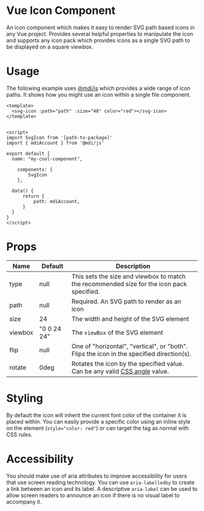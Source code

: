 # Vue Icon Component

An icon component which makes it easy to render SVG path based icons in any Vue project. Provides several helpful properties to manipulate the icon and supports any icon pack which provides icons as a single SVG path to be displayed on a square viewbox.

# Usage

The following example uses [@mdi/js](https://www.npmjs.com/package/@mdi/js) which provides a wide range of icon paths. It shows how you might use an icon within a single file component.

```
<template>
  <svg-icon :path="path" :size="48" color="red"></svg-icon>
</template>


<script>
import SvgIcon from '[path-to-package]'
import { mdiAccount } from '@mdi/js'

export default {
  name: "my-cool-component",

	components: {
		SvgIcon
	},

  data() {
	  return {
		  path: mdiAccount,
	  }
  }
}
</script>
```

# Props

| Name    | Default     | Description                                                                                                                          |
| ------- | ----------- | ------------------------------------------------------------------------------------------------------------------------------------ |
| type    | null        | This sets the size and viewbox to match the recommended size for the icon pack specified.                                            |
| path    | null        | Required. An SVG path to render as an icon                                                                                           |
| size    | 24          | The width and height of the SVG element                                                                                              |
| viewbox | "0 0 24 24" | The `viewBox` of the SVG element                                                                                                     |
| flip    | null        | One of "horizontal", "vertical", or "both". Flips the icon in the specified direction(s).                                            |
| rotate  | 0deg        | Rotates the icon by the specified value. Can be any valid [CSS angle](https://developer.mozilla.org/en-US/docs/Web/CSS/angle) value. |

# Styling

By default the icon will inherit the current font color of the container it is placed within. You can easily provide a specific color using an inline style on the element (`style="color: red"`) or can target the tag as normal with CSS rules.

# Accessibility

You should make use of aria attributes to improve accessibility for users that use screen reading technology. You can use `aria-labelledby` to create a link between an icon and its label. A descriptive `aria-label` can be used to allow screen readers to announce an icon if there is no visual label to accompany it.

